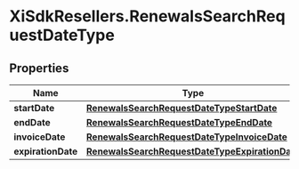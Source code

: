 # XiSdkResellers.RenewalsSearchRequestDateType

## Properties

Name | Type | Description | Notes
------------ | ------------- | ------------- | -------------
**startDate** | [**RenewalsSearchRequestDateTypeStartDate**](RenewalsSearchRequestDateTypeStartDate.md) |  | [optional] 
**endDate** | [**RenewalsSearchRequestDateTypeEndDate**](RenewalsSearchRequestDateTypeEndDate.md) |  | [optional] 
**invoiceDate** | [**RenewalsSearchRequestDateTypeInvoiceDate**](RenewalsSearchRequestDateTypeInvoiceDate.md) |  | [optional] 
**expirationDate** | [**RenewalsSearchRequestDateTypeExpirationDate**](RenewalsSearchRequestDateTypeExpirationDate.md) |  | [optional] 


